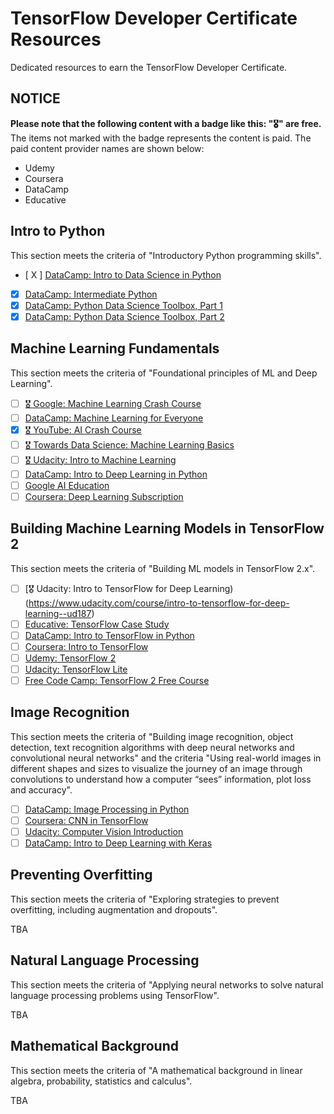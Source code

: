 # TensorFlow Developer Certificate Resources
Dedicated resources to earn the TensorFlow Developer Certificate.

## NOTICE
**Please note that the following content with a badge like this: "🎖" are free.**
The items not marked with the badge represents the content is paid. The paid content provider names are shown below:
* Udemy
* Coursera
* DataCamp
* Educative

## Intro to Python
This section meets the criteria of "Introductory Python programming skills".

- [ X ] [DataCamp: Intro to Data Science in Python](https://learn.datacamp.com/courses/introduction-to-data-science-in-python)
- [X] [DataCamp: Intermediate Python](https://learn.datacamp.com/courses/intermediate-python)
- [X] [DataCamp: Python Data Science Toolbox, Part 1](https://learn.datacamp.com/courses/python-data-science-toolbox-part-1)
- [X] [DataCamp: Python Data Science Toolbox, Part 2](https://learn.datacamp.com/courses/python-data-science-toolbox-part-2)

## Machine Learning Fundamentals
This section meets the criteria of "Foundational principles of ML and Deep Learning".
- [ ] [🎖 Google: Machine Learning Crash Course](https://developers.google.com/machine-learning/crash-course)
- [ ] [DataCamp: Machine Learning for Everyone](https://learn.datacamp.com/courses/machine-learning-for-everyone)
- [X] [🎖 YouTube: AI Crash Course](https://www.youtube.com/playlist?list=PL8dPuuaLjXtO65LeD2p4_Sb5XQ51par_b)
- [ ] [🎖 Towards Data Science: Machine Learning Basics](https://towardsdatascience.com/machine-learning-basics-part-1-a36d38c7916)
- [ ] [🎖 Udacity: Intro to Machine Learning](https://www.udacity.com/course/intro-to-machine-learning--ud120)
- [ ] [DataCamp: Intro to Deep Learning in Python](https://learn.datacamp.com/courses/introduction-to-deep-learning-in-python)
- [ ] [Google AI Education](https://ai.google/education/)
- [ ] [Coursera: Deep Learning Subscription](https://www.coursera.org/specializations/deep-learning)

## Building Machine Learning Models in TensorFlow 2
This section meets the criteria of "Building ML models in TensorFlow 2.x".
- [ ] [🎖 Udacity: Intro to TensorFlow for Deep Learning)(https://www.udacity.com/course/intro-to-tensorflow-for-deep-learning--ud187)
- [ ] [Educative: TensorFlow Case Study](https://www.educative.io/courses/industry-case-study-tensorflow)
- [ ] [DataCamp: Intro to TensorFlow in Python](https://learn.datacamp.com/courses/introduction-to-tensorflow-in-python)
- [ ] [Coursera: Intro to TensorFlow](https://www.coursera.org/learn/introduction-tensorflow)
- [ ] [Udemy: TensorFlow 2](https://www.udemy.com/course/tensorflow-2/)
- [ ] [Udacity: TensorFlow Lite](https://www.udacity.com/course/intro-to-tensorflow-lite--ud190)
- [ ] [Free Code Camp: TensorFlow 2 Free Course](https://www.freecodecamp.org/news/massive-tensorflow-2-0-free-course/)

## Image Recognition
This section meets the criteria of "Building image recognition, object detection, text recognition algorithms with deep neural networks and convolutional neural networks" and the criteria "Using real-world images in different shapes and sizes to visualize the journey of an image through convolutions to understand how a computer “sees” information, plot loss and accuracy".
- [ ] [DataCamp: Image Processing in Python](https://learn.datacamp.com/skill-tracks/image-processing)
- [ ] [Coursera: CNN in TensorFlow](https://www.coursera.org/learn/convolutional-neural-networks-tensorflow)
- [ ] [Udacity: Computer Vision Introduction](https://www.udacity.com/course/introduction-to-computer-vision--ud810)
- [ ] [DataCamp: Intro to Deep Learning with Keras](https://learn.datacamp.com/courses/introduction-to-deep-learning-with-keras)

## Preventing Overfitting
This section meets the criteria of "Exploring strategies to prevent overfitting, including augmentation and dropouts".

TBA

## Natural Language Processing
This section meets the criteria of "Applying neural networks to solve natural language processing problems using TensorFlow".

TBA

## Mathematical Background
This section meets the criteria of "A mathematical background in linear algebra, probability, statistics and calculus".

TBA
